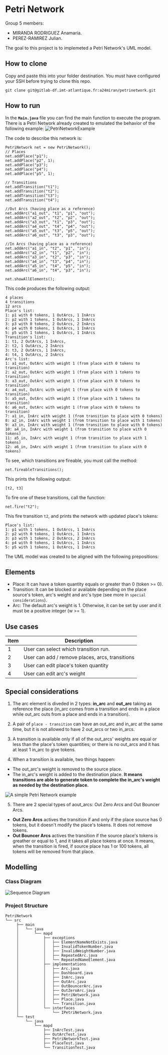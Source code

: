 # Petri Network

Group 5 members:
* MIRANDA RODRIGUEZ Anamaria.
* PEREZ-RAMIREZ Julian.

The goal to this project is to implemeted a Petri Network's UML model.

## How to clone

Copy and paste this into your folder destination. You must have configured your SSH before trying to clone this repo.
```
git clone git@gitlab-df.imt-atlantique.fr:a24miran/petrinetwork.git
```

## How to run

In the **`Main.java`** file you can find the main function to execute the program. There is a Petri Network already created to emulated the behavior of the following example:
![PetriNetworkExample](Docs/Mutex.png)

The code to describe this network is:
```
PetriNetwork net = new PetriNetwork();
// Places
net.addPlace("p1");
net.addPlace("p2", 1);
net.addPlace("p3");
net.addPlace("p4");
net.addPlace("p5", 1);
			
// Transitions
net.addTransition("t1");
net.addTransition("t2");
net.addTransition("t3");
net.addTransition("t4");
			
//Out Arcs (having place as a reference)
net.addArc("a1_out", "t1", "p1", "out");
net.addArc("a2_out", "t2", "p2", "out");
net.addArc("a3_out", "t1", "p3", "out");
net.addArc("a4_out", "t4", "p4", "out");
net.addArc("a5_out", "t3", "p5", "out");
net.addArc("a6_out", "t3", "p3", "out");
			
//In Arcs (having place as a reference)
net.addArc("a1_in", "t2", "p1", "in");
net.addArc("a2_in", "t1", "p2", "in");
net.addArc("a3_in", "t2", "p3", "in");
net.addArc("a4_in", "t3", "p4", "in");
net.addArc("a5_in", "t4", "p5", "in");
net.addArc("a6_in", "t4", "p3", "in");
			
net.showAllElements();
```

This code produces the following output:
```
4 places
4 transitions
12 arcs
Place's list:
1: p1 with 0 tokens, 1 OutArcs, 1 InArcs
2: p2 with 1 tokens, 1 OutArcs, 1 InArcs
3: p3 with 0 tokens, 2 OutArcs, 2 InArcs
4: p4 with 0 tokens, 1 OutArcs, 1 InArcs
5: p5 with 1 tokens, 1 OutArcs, 1 InArcs
Transition's list:
1: t1, 2 OutArcs, 1 InArcs,
2: t2, 1 OutArcs, 2 InArcs
3: t3, 2 OutArcs, 1 InArcs,
4: t4, 1 OutArcs, 2 InArcs
Arc's list:
1: a1_out, OutArc with weight 1 (from place with 0 tokens to transition) 
2: a2_out, OutArc with weight 1 (from place with 1 tokens to transition)
3: a3_out, OutArc with weight 1 (from place with 0 tokens to transition)
4: a4_out, OutArc with weight 1 (from place with 0 tokens to transition)
5: a5_out, OutArc with weight 1 (from place with 1 tokens to transition)
6: a6_out, OutArc with weight 1 (from place with 0 tokens to transition)
7: a1_in, InArc with weight 1 (from transition to place with 0 tokens)
8: a2_in, InArc with weight 1 (from transition to place with 1 tokens)
9: a3_in, InArc with weight 1 (from transition to place with 0 tokens)
10: a4_in, InArc with weight 1 (from transition to place with 0 tokens)
11: a5_in, InArc with weight 1 (from transition to place with 1 tokens)
12: a6_in, InArc with weight 1 (from transition to place with 0 tokens)
```

To see, which transitions are fireable, you must call the method:
```
net.fireableTransitions();
```

This prints the following output:
```
[t2, t3]
```

To fire one of these transitions, call the function:
```
net.fire("t2");
```

This fire transition `t2`, and prints the network with updated place's tokens:
```
Place's list:
1: p1 with 1 tokens, 1 OutArcs, 1 InArcs
2: p2 with 0 tokens, 1 OutArcs, 1 InArcs
3: p3 with 1 tokens, 2 OutArcs, 2 InArcs
4: p4 with 0 tokens, 1 OutArcs, 1 InArcs
5: p5 with 1 tokens, 1 OutArcs, 1 InArcs
```

The UML model was created to be aligned with the following prepositions:

## Elements

- Place: It can have a token quantity equals or greater than 0 (token >= 0). 
- Transition: It can be blocked or available depending on the place source's token, arc's weight and arc's type (see more in ```special considerations```).  
- Arc: The default arc's weight is 1. Otherwise, it can be set by user and it must be a positive integer (w >= 1).

## Use cases
| Item | Description| 
|-----|-------------|
| 1   | User can select which transition run. |
| 2   | User can add / remove places, arcs, transitions |
| 3   | User can edit place's token quantity |
| 4   | User can edit arc's weight |

## Special considerations

1. The arc element is diveded in 2 types: **in_arc** and **out_arc** taking as reference the place (in_arc comes from a transition and ends in a place while out_arc outs from a place and ends in a transition).

2. A pair of ```place - transition``` can have an out_arc and in_arc at the same time, but it is not allowed to have 2 out_arcs or two in_arcs.

3. A transition is available only if all of the out_arcs' weights are equal or less than the place's token quantities; or there is no out_arcs and it has at least 1 in_arc to give tokens.

4. When a transition is available, two things happen:

- The out_arc's weight is removed to the source place.
- The in_arc's weight is added to the destination place. **It means transitions are able to generate token to complete the in_arc's weight as needed by the destination place.**

![A simple Petri Network example](Docs/petri.gif)

5. There are 2 special types of aout_arcs: Out Zero Arcs and Out Bouncer Arcs. 
- **Out Zero Arcs** actives the transition if and only if the place source has 0 tokens, but it doesn't modify the place's tokens. It does not remove tokens. 
- **Out Bouncer Arcs**  actives the transition if the source place's tokens is greather or equal to 1, and it takes all place tokens at once. It means, when the transition is fired, if source place has 1 or 100 tokens, all tokens will be removed from that place.

## Modelling

### Class Diagram
![Sequence Diagram](Docs/Modelling/PN_Diagram_Final_modified.png)

### Project Structure

```
PetriNetwork
└── src
     ├── main
     │   └── java
     │       └── mapd
     │           ├── exceptions
     │           │   ├── ElementNameNotExists.java
     │           │   ├── InvalidTokenNumber.java
     │           │   ├── InvalidWeightNumber.java
     │           │   ├── RepeatedArc.java
     │           │   └── RepeatedNameElement.java
     │           ├── implementations
     │           │   ├── Arc.java
     │           │   ├── Dashboard.java
     │           │   ├── InArc.java
     │           │   ├── OutArc.java
     │           │   ├── OutBouncerArc.java
     │           │   ├── OutZeroArc.java
     │           │   ├── PetriNetwork.java
     │           │   ├── Place.java
     │           │   └── Transition.java
     │           └── interfaces
     │               └── IPetriNetwork.java
     └── test
         └── java
             └── mapd
                 ├── InArcTest.java
                 ├── OutArcTest.java
                 ├── PetriNetworkTest.java
                 ├── PlaceTest.java
                 └── TransitionTest.java
```





